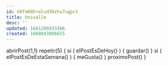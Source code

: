 ```yaml
---
id: k8fm68hrwlud30zhu7ugpct
title: Univalle
desc: ''
updated: 1681266933366
created: 1680043806655
---
```


abrirPost(1,1)
repetir(5) {
    si ( elPostEsDeHoy() ) {
        guardar()
    }
    si ( elPostEsDeEstaSemana() ) {
        meGusta()
    }
    proximoPost()
}